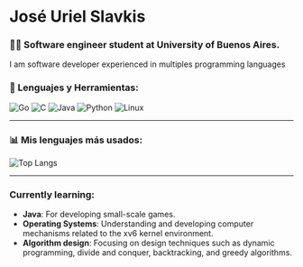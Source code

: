 # José Uriel Slavkis

### 👨‍💻 Software engineer student at University of Buenos Aires.

I am software developer experienced in multiples programming languages

### 🔧 Lenguajes y Herramientas:

![Go](https://img.shields.io/badge/Go-%2300ADD8.svg?style=for-the-badge&logo=go&logoColor=white)
![C](https://img.shields.io/badge/C-%2300599C.svg?style=for-the-badge&logo=c&logoColor=white)
![Java](https://img.shields.io/badge/Java-%23ED8B00.svg?style=for-the-badge&logo=java&logoColor=white)
![Python](https://img.shields.io/badge/Python-3670A0?style=for-the-badge&logo=python&logoColor=ffdd54)
![Linux](https://img.shields.io/badge/Linux-%23FCC624.svg?style=for-the-badge&logo=linux&logoColor=black)

---

### 📊 Mis lenguajes más usados:

![Top Langs](https://github-readme-stats.vercel.app/api/top-langs/?username=joseslavkis&layout=compact&theme=radical&langs_count=8)

---

### Currently learning:

- **Java**: For developing small-scale games.
- **Operating Systems**: Understanding and developing computer mechanisms related to the xv6 kernel environment.
- **Algorithm design**: Focusing on design techniques such as dynamic programming, divide and conquer, backtracking, and greedy algorithms.

